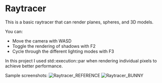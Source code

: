 # Raytracer

This is a basic raytracer that can render planes, spheres, and 3D models.

You can:
- Move the camera with WASD
- Toggle the rendering of shadows with F2
- Cycle through the different lighting modes with F3

In this project I used std::execution::par when rendering individual pixels to achieve better performance.

Sample screenshots:
![Raytracer_REFERENCE](https://github.com/user-attachments/assets/68b4cdac-8703-4b27-a5e3-17f270d9ad6c)
![Raytracer_BUNNY](https://github.com/user-attachments/assets/d0acc8ce-f214-44b0-b163-26010e3ede16)
